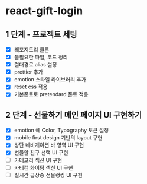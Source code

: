 # react-gift-login

## 1 단계 - 프로젝트 세팅

- [x] 레포지토리 클론
- [x] 불필요한 파일, 코드 정리
- [x] 절대경로 alias 설정
- [x] prettier 추가
- [x] emotion 스타일 라이브러리 추가
- [x] reset css 적용
- [x] 기본폰트로 pretendard 폰트 적용

## 2 단계 - 선물하기 메인 페이지 UI 구현하기

- [x] emotion 에 Color, Typography 토큰 설정
- [x] mobile first design 기반의 layout 구현
- [x] 상단 네비게이션 바 영역 UI 구현
- [x] 선물할 친구 선택 UI 구현
- [ ] 카테고리 섹션 UI 구현
- [ ] 카테캠 화이팅 섹션 UI 구현
- [ ] 실시간 급상승 선물랭킹 UI 구현
